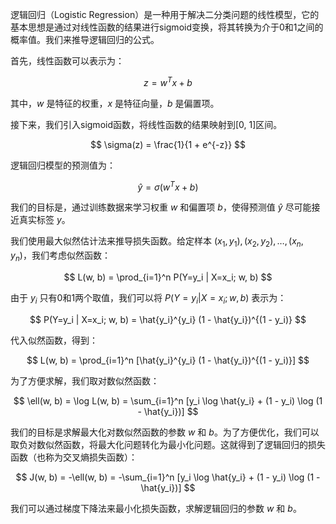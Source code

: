 
逻辑回归（Logistic Regression）是一种用于解决二分类问题的线性模型，它的基本思想是通过对线性函数的结果进行sigmoid变换，将其转换为介于0和1之间的概率值。我们来推导逻辑回归的公式。

首先，线性函数可以表示为：

$$
z = w^Tx + b
$$

其中，$w$ 是特征的权重，$x$ 是特征向量，$b$ 是偏置项。

接下来，我们引入sigmoid函数，将线性函数的结果映射到[0, 1]区间。

$$
\sigma(z) = \frac{1}{1 + e^{-z}}
$$

逻辑回归模型的预测值为：

$$
\hat{y} = \sigma(w^Tx + b)
$$

我们的目标是，通过训练数据来学习权重 $w$ 和偏置项 $b$，使得预测值 $\hat{y}$ 尽可能接近真实标签 $y$。

我们使用最大似然估计法来推导损失函数。给定样本 $(x_1, y_1), (x_2, y_2), \dots, (x_n, y_n)$，我们考虑似然函数：

$$
L(w, b) = \prod_{i=1}^n P(Y=y_i | X=x_i; w, b)
$$

由于 $y_i$ 只有0和1两个取值，我们可以将 $P(Y=y_i | X=x_i; w, b)$ 表示为：

$$
P(Y=y_i | X=x_i; w, b) = \hat{y_i}^{y_i} (1 - \hat{y_i})^{(1 - y_i)}
$$

代入似然函数，得到：

$$
L(w, b) = \prod_{i=1}^n [\hat{y_i}^{y_i} (1 - \hat{y_i})^{(1 - y_i)}]
$$

为了方便求解，我们取对数似然函数：

$$
\ell(w, b) = \log L(w, b) = \sum_{i=1}^n [y_i \log \hat{y_i} + (1 - y_i) \log (1 - \hat{y_i})]
$$

我们的目标是求解最大化对数似然函数的参数 $w$ 和 $b$。为了方便优化，我们可以取负对数似然函数，将最大化问题转化为最小化问题。这就得到了逻辑回归的损失函数（也称为交叉熵损失函数）：

$$
J(w, b) = -\ell(w, b) = -\sum_{i=1}^n [y_i \log \hat{y_i} + (1 - y_i) \log (1 - \hat{y_i})]
$$

我们可以通过梯度下降法来最小化损失函数，求解逻辑回归的参数 $w$ 和 $b$。